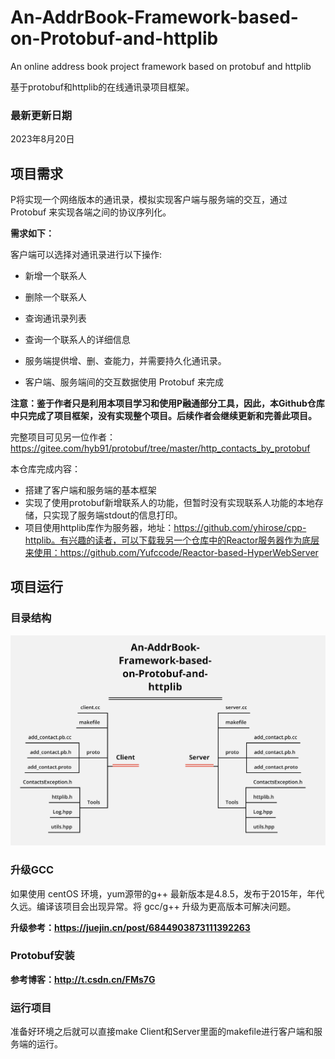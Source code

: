 # An-AddrBook-Framework-based-on-Protobuf-and-httplib

An online address book project framework based on protobuf and httplib 

基于protobuf和httplib的在线通讯录项目框架。 

### 最新更新日期

2023年8月20日

## 项目需求

P将实现一个网络版本的通讯录，模拟实现客户端与服务端的交互，通过 Protobuf 来实现各端之间的协议序列化。

**需求如下：**

客户端可以选择对通讯录进行以下操作:

- 新增一个联系人

- 删除一个联系人

- 查询通讯录列表

- 查询一个联系人的详细信息

- 服务端提供增、删、查能力，并需要持久化通讯录。

- 客户端、服务端间的交互数据使用 Protobuf 来完成

**注意：鉴于作者只是利用本项目学习和使用P融通部分工具，因此，本Github仓库中只完成了项目框架，没有实现整个项目。后续作者会继续更新和完善此项目。**

完整项目可见另一位作者：https://gitee.com/hyb91/protobuf/tree/master/http_contacts_by_protobuf

本仓库完成内容：

- 搭建了客户端和服务端的基本框架
- 实现了使用protobuf新增联系人的功能，但暂时没有实现联系人功能的本地存储，只实现了服务端stdout的信息打印。
- 项目使用httplib库作为服务器，地址：https://github.com/yhirose/cpp-httplib。有兴趣的读者，可以下载我另一个仓库中的Reactor服务器作为底层来使用：https://github.com/Yufccode/Reactor-based-HyperWebServer

## 项目运行

### 目录结构

![](./figs/1.png)

### 升级GCC

如果使用 centOS 环境，yum源带的g++ 最新版本是4.8.5，发布于2015年，年代久远。编译该项目会出现异常。将 gcc/g++ 升级为更高版本可解决问题。

**升级参考：https://juejin.cn/post/6844903873111392263**

### Protobuf安装

**参考博客：http://t.csdn.cn/FMs7G**

### 运行项目

准备好环境之后就可以直接make Client和Server里面的makefile进行客户端和服务端的运行。

